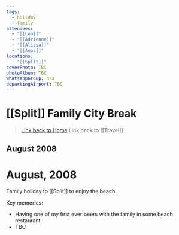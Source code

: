 ```yaml
---
tags:
  - holiday
  - family
attendees:
  - "[[Lon]]"
  - "[[Adrienne]]"
  - "[[Alissa]]"
  - "[[Amos]]"
locations:
  - "[[Split]]"
coverPhoto: TBC
photoAlbum: TBC
whatsAppGroup: n/a
departingAirport: TBC
---
```

# [[Split]] Family City Break

> [Link back to Home](obsidian://open?vault=Personal%20Notes&file=000%20Index)
> Link back to [[Travel]]

## August 2008

# August, 2008

Family holiday to [[Split]] to enjoy the beach.

Key memories:
- Having one of my first ever beers with the family in some beach restaurant
- TBC